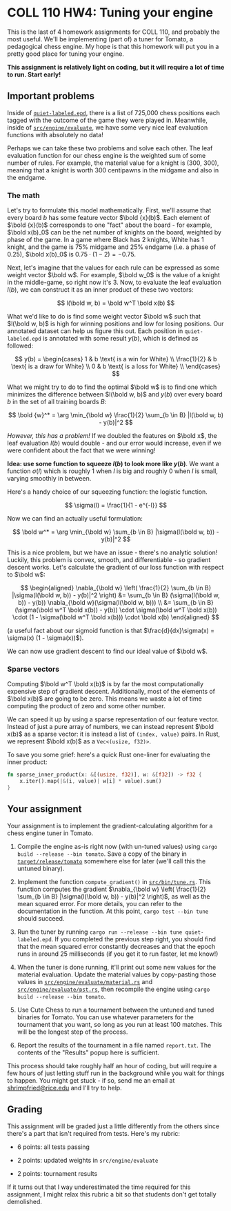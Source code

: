 # COLL 110 HW4: Tuning your engine

This is the last of 4 homework assignments for COLL 110, and probably the most useful.
We'll be implementing (part of) a tuner for Tomato, a pedagogical chess engine.
My hope is that this homework will put you in a pretty good place for tuning your engine.

**This assignment is relatively light on coding, but it will require a lot of time to run.
Start early!**

## Important problems

Inside of [`quiet-labeled.epd`](quiet-labeled.epd), there is a list of 725,000 chess positions each
tagged with the outcome of the game they were played in.
Meanwhile, inside of [`src/engine/evaluate`](src/engine/evaluate), we have some very nice leaf
evaluation functions with absolutely no data!

Perhaps we can take these two problems and solve each other.
The leaf evaluation function for our chess engine is the weighted sum of some number of rules.
For example, the material value for a knight is (300, 300), meaning that a knight is worth 300
centipawns in the midgame and also in the endgame.

### The math

Let's try to formulate this model mathematically.
First, we'll assume that every board $b$ has some feature vector $\bold {x}(b)$.
Each element of $\bold {x}(b)$ corresponds to one "fact" about the board - for example,
$\bold x(b)_0$ can be the net number of knights on the board, weighted by phase of the game.
In a game where Black has 2 knights, White has 1 knight, and the game is 75% midgame and 25%
endgame (i.e. a phase of 0.25), $\bold x(b)_0$ is $0.75 \cdot (1 - 2) = -0.75$.

Next, let's imagine that the values for each rule can be expressed as some weight vector $\bold w$.
For example, $\bold w_0$ is the value of a knight in the middle-game, so right now it's $3$.
Now, to evaluate the leaf evaluation $l(b)$, we can construct it as an inner product of these two
vectors:

$$
l(\bold w, b) = \bold w^T \bold x(b)
$$

What we'd like to do is find some weight vector $\bold w$ such that $l(\bold w, b)$ is high for
winning positions and low for losing positions.
Our annotated dataset can help us figure this out.
Each position in `quiet-labeled.epd` is annotated with some result $y(b)$, which is defined as
followed:

$$
y(b) = \begin{cases}
1 & b \text{ is a win for White} \\
\frac{1}{2} & b \text{ is a draw for White} \\
0 & b \text{ is a loss for White} \\
\end{cases}
$$

What we might try to do to find the optimal $\bold w$ is to find one which minimizes the difference
between $l(\bold w, b)$ and $y(b)$ over every board $b$ in the set of all training boards $B$:

$$
\bold {w}^* = \arg \min_{\bold w} \frac{1}{2} \sum_{b \in B} |l(\bold w, b) - y(b)|^2
$$

_However, this has a problem!_
If we doubled the features on $\bold x$, the leaf evaluation $l(b)$ would double - and our error
would increase, even if we were confident about the fact that we were winning!

**Idea: use some function to squeeze $l(b)$ to look more like $y(b)$**.
We want a function $\sigma(l)$ which is roughly 1 when $l$ is big and roughly 0 when $l$ is small,
varying smoothly in between.

Here's a handy choice of our squeezing function: the logistic function.

$$
\sigma(l) = \frac{1}{1 - e^{-l}}
$$

Now we can find an actually useful formulation:

$$
\bold w^* = \arg \min_{\bold w} \sum_{b \in B} |\sigma(l(\bold w, b)) - y(b)|^2
$$

This is a nice problem, but we have an issue - there's no analytic solution!
Luckily, this problem is convex, smooth, and differentiable - so gradient descent works.
Let's calculate the gradient of our loss function with respect to $\bold w$:

$$
\begin{aligned}
\nabla_{\bold w} \left( \frac{1}{2} \sum_{b \in B} |\sigma(l(\bold w, b)) - y(b)|^2 \right)
    &= \sum_{b \in B} (\sigma(l(\bold w, b)) - y(b)) \nabla_{\bold w}(\sigma(l(\bold w, b))) \\
    &= \sum_{b \in B}
        (\sigma(\bold w^T \bold x(b)) - y(b))
        \cdot \sigma(\bold w^T \bold x(b))
        \cdot (1 - \sigma(\bold w^T \bold x(b)))
        \cdot \bold x(b)
\end{aligned}
$$

(a useful fact about our sigmoid function is that
$\frac{d}{dx}\sigma(x) = \sigma(x) (1 - \sigma(x))$).

We can now use gradient descent to find our ideal value of $\bold w$.

### Sparse vectors

Computing $\bold w^T \bold x(b)$ is by far the most computationally expensive step of gradient
descent.
Additionally, most of the elements of $\bold x(b)$ are going to be zero.
This means we waste a lot of time computing the product of zero and some other number.

We can speed it up by using a sparse representation of our feature vector.
Instead of just a pure array of numbers, we can instead represent $\bold x(b)$ as a sparse vector:
it is instead a list of `(index, value)` pairs.
In Rust, we represent $\bold x(b)$ as a `Vec<(usize, f32)>`.

To save you some grief: here's a quick Rust one-liner for evaluating the inner product:

```rust
fn sparse_inner_product(x: &[(usize, f32)], w: &[f32]) -> f32 {
    x.iter().map(|&(i, value)| w[i] * value).sum()
}
```

## Your assignment

Your assignment is to implement the gradient-calculating algorithm for a chess engine tuner in
Tomato.

1. Compile the engine as-is right now (with un-tuned values) using
   `cargo build --release --bin tomato`.
   Save a copy of the binary in [`target/release/tomato`](target/release/tomato) somewhere else for
   later (we'll call this the untuned binary).

1. Implement the function `compute_gradient()` in [`src/bin/tune.rs`](src/bin/tune.rs).
   This function computes the gradient
   $\nabla_{\bold w} \left( \frac{1}{2} \sum_{b \in B} |\sigma(l(\bold w, b)) - y(b)|^2 \right)$,
   as well as the mean squared error.
   For more details, you can refer to the documentation in the function.
   At this point, `cargo test --bin tune` should succeed.

1. Run the tuner by running `cargo run --release --bin tune quiet-labeled.epd`.
   If you completed the previous step right, you should find that the mean squared error constantly
   decreases and that the epoch runs in around 25 milliseconds (if you get it to run faster, let me
   know!)

1. When the tuner is done running, it'll print out some new values for the material evaluation.
   Update the material values by copy-pasting those values in
   [`src/engine/evaluate/material.rs`](src/engine/evaluate/material.rs) and
   [`src/engine/evaluate/pst.rs`](src/engine/evaluate/pst.rs), then recompile the engine using
   `cargo build --release --bin tomato`.

1. Use Cute Chess to run a tournament between the untuned and tuned binaries for Tomato.
   You can use whatever parameters for the tournament that you want, so long as you run at least 100
   matches.
   This will be the longest step of the process.

1. Report the results of the tournament in a file named `report.txt`.
   The contents of the "Results" popup here is sufficient.

This process should take roughly half an hour of coding, but will require a few hours of just
letting stuff run in the background while you wait for things to happen.
You might get stuck - if so, send me an email at shrimpfried@rice.edu and I'll try to help.

## Grading

This assignment will be graded just a little differently from the others since there's a part that
isn't required from tests.
Here's my rubric:

- 6 points: all tests passing

- 2 points: updated weights in `src/engine/evaluate`

- 2 points: tournament results

If it turns out that I way underestimated the time required for this assignment, I might relax this
rubric a bit so that students don't get totally demolished.

